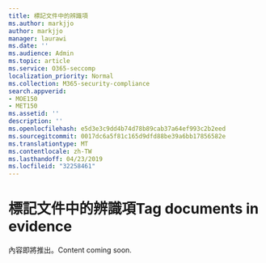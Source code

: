 ```yaml
---
title: 標記文件中的辨識項
ms.author: markjjo
author: markjjo
manager: laurawi
ms.date: ''
ms.audience: Admin
ms.topic: article
ms.service: O365-seccomp
localization_priority: Normal
ms.collection: M365-security-compliance
search.appverid:
- MOE150
- MET150
ms.assetid: ''
description: ''
ms.openlocfilehash: e5d3e3c9dd4b74d78b89cab37a64ef993c2b2eed
ms.sourcegitcommit: 0017dc6a5f81c165d9dfd88be39a6bb17856582e
ms.translationtype: MT
ms.contentlocale: zh-TW
ms.lasthandoff: 04/23/2019
ms.locfileid: "32258461"
---
```

# <a name="tag-documents-in-evidence"></a><span data-ttu-id="028d6-102">標記文件中的辨識項</span><span class="sxs-lookup"><span data-stu-id="028d6-102">Tag documents in evidence</span></span>

<span data-ttu-id="028d6-103">內容即將推出。</span><span class="sxs-lookup"><span data-stu-id="028d6-103">Content coming soon.</span></span>